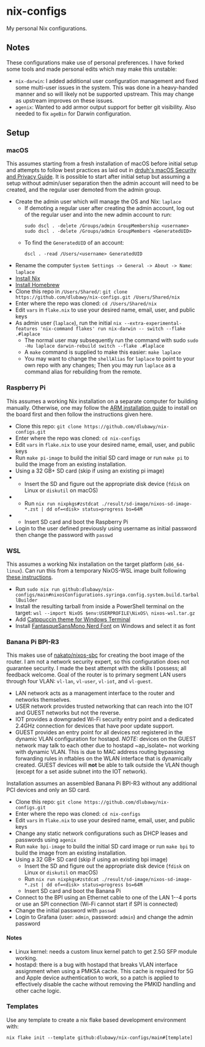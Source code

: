# nix-configs

My personal Nix configurations.

## Notes

These configurations make use of personal preferences. I have forked some tools and made personal edits which may make this unstable:

- `nix-darwin`: I added additional user configuration management and fixed some multi-user issues in the system. This was done in a heavy-handed manner and so will likely not be supported upstream. This may change as upstream improves on these issues.
- `agenix`: Wanted to add armor output support for better git visibility. Also needed to fix `ageBin` for Darwin configuration.

## Setup

### macOS

This assumes starting from a fresh installation of macOS before initial setup and attempts to follow best practices as laid out in [drduh's macOS Security and Privacy Guide](https://github.com/drduh/macOS-Security-and-Privacy-Guide). It is possible to start after initial setup but assuming a setup without admin/user separation then the admin account will need to be created, and the regular user demoted from the admin group.

- Create the admin user which will manage the OS and Nix: `laplace`
  - If demoting a regular user after creating the admin account, log out of the regular user and into the new admin account to run:
    ```
    sudo dscl . -delete /Groups/admin GroupMembership <username>
    sudo dscl . -delete /Groups/admin GroupMembers <GeneratedUID>
    ```
  - To find the `GeneratedUID` of an account:
    ```
    dscl . -read /Users/<username> GeneratedUID
    ```
- Rename the computer `System Settings -> General -> About -> Name`: `laplace`
- [Install Nix](https://nix.dev/install-nix#install-nix)
- [Install Homebrew](https://brew.sh/)
- Clone this repo in `/Users/Shared/`: `git clone https://github.com/dlubawy/nix-configs.git /Users/Shared/nix`
- Enter where the repo was cloned: `cd /Users/Shared/nix`
- Edit `vars` in `flake.nix` to use your desired name, email, user, and public keys
- As admin user (`laplace`), run the initial `nix --extra-experimental-features 'nix-command flakes' run nix-darwin -- switch --flake .#laplace`
  - The normal user may subsequently run the command with sudo `sudo -Hu laplace darwin-rebuild switch --flake .#laplace`
  - A `make` command is supplied to make this easier: `make laplace`
  - You may want to change the `shellAlias` for `laplace` to point to your own repo with any changes;
    Then you may run `laplace` as a command alias for rebuilding from the remote.

### Raspberry Pi

This assumes a working Nix installation on a separate computer for building manually. Otherwise, one may follow the [ARM installation guide](https://nixos.wiki/wiki/NixOS_on_ARM#Installation) to install on the board first and then follow the instructions given here.

- Clone this repo: `git clone https://github.com/dlubawy/nix-configs.git`
- Enter where the repo was cloned: `cd nix-configs`
- Edit `vars` in `flake.nix` to use your desired name, email, user, and public keys
- Run `make pi-image` to build the initial SD card image or run `make pi` to build the image from an existing installation.
- Using a 32 GB+ SD card (skip if using an existing pi image)
- - Insert the SD and figure out the appropriate disk device (`fdisk` on Linux or `diskutil` on macOS)
- - Run `nix run nixpkgs#zstdcat ./result/sd-image/nixos-sd-image-*.zst | dd of=<disk> status=progress bs=64M`
- - Insert SD card and boot the Raspberry Pi
- Login to the user defined previously using username as initial password then change the password with `passwd`

### WSL

This assumes a working Nix installation on the target platform (`x86_64-linux`). Can run this from a temporary NixOS-WSL image built following [these instructions](https://nix-community.github.io/NixOS-WSL/install.html).

- Run `sudo nix run github:dlubawy/nix-configs/main#nixosConfigurations.syringa.config.system.build.tarballBuilder`
- Install the resulting tarball from inside a PowerShell terminal on the target: `wsl --import NixOS $env:USERPROFILE\NixOS\ nixos-wsl.tar.gz`
- Add [Catppuccin theme for Windows Terminal](https://github.com/catppuccin/windows-terminal/tree/main)
- Install [FantasqueSansMono Nerd Font](https://github.com/ryanoasis/nerd-fonts/releases) on Windows and select it as font

### Banana Pi BPI-R3

This makes use of [nakato/nixos-sbc](https://github.com/nakato/nixos-sbc) for creating the boot image of the router. I am not a network security expert, so this configuration does not guarantee security. I made the best attempt with the skills I possess; all feedback welcome. Goal of the router is to primary segment LAN users through four VLAN: `vl-lan`, `vl-user`, `vl-iot`, and `vl-guest`.

- LAN network acts as a management interface to the router and networks themselves.
- USER network provides trusted networking that can reach into the IOT and GUEST networks but not the reverse.
- IOT provides a downgraded Wi-Fi security entry point and a dedicated 2.4GHz connection for devices that have poor update support.
- GUEST provides an entry point for all devices not registered in the dynamic VLAN configuration for hostapd. *NOTE:* devices on the GUEST network may talk to each other due to hostapd ~ap_isolate~ not working with dynamic VLAN. This is due to MAC address routing bypassing forwarding rules in nftables on the WLAN interface that is dynamically created. GUEST devices will **not** be able to talk outside the VLAN though (except for a set aside subnet into the IOT network).

Installation assumes an assembled Banana Pi BPI-R3 without any additional PCI devices and only an SD card.

- Clone this repo: `git clone https://github.com/dlubawy/nix-configs.git`
- Enter where the repo was cloned: `cd nix-configs`
- Edit `vars` in `flake.nix` to use your desired name, email, user, and public keys
- Change any static network configurations such as DHCP leases and passwords using `agenix`
- Run `make bpi-image` to build the initial SD card image or run `make bpi` to build the image from an existing installation.
- Using a 32 GB+ SD card (skip if using an existing bpi image)
  - Insert the SD and figure out the appropriate disk device (`fdisk` on Linux or `diskutil` on macOS)
  - Run `nix run nixpkgs#zstdcat ./result/sd-image/nixos-sd-image-*.zst | dd of=<disk> status=progress bs=64M`
  - Insert SD card and boot the Banana Pi
- Connect to the BPI using an Ethernet cable to one of the LAN 1--4 ports or use an SPI connection (Wi-Fi cannot start if SPI is connected)
- Change the initial password with `passwd`
- Login to Grafana (user: `admin`, password: `admin`) and change the admin password

#### Notes

- Linux kernel: needs a custom linux kernel patch to get 2.5G SFP module working.
- hostapd: there is a bug with hostapd that breaks VLAN interface assignment when using a PMKSA cache. This cache is required for 5G and Apple device authentication to work, so a patch is applied to effectively disable the cache without removing the PMKID handling and other cache logic.

### Templates

Use any template to create a nix flake based development environment with:

```
nix flake init --template github:dlubawy/nix-configs/main#[template]
```
